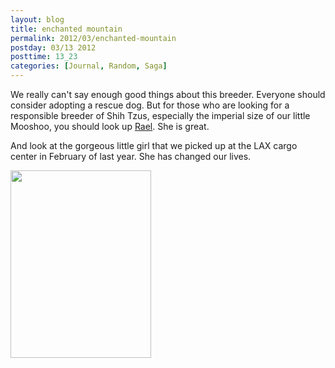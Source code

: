 ```yaml
---
layout: blog
title: enchanted mountain
permalink: 2012/03/enchanted-mountain
postday: 03/13 2012
posttime: 13_23
categories: [Journal, Random, Saga]
---
```


We really can't say enough good things about this breeder. Everyone should consider adopting a rescue dog. But for those who are looking for a responsible breeder of Shih Tzus, especially the imperial size of our little Mooshoo, you should look up <a href="http://www.enchantedmountainshihtzu.com/" target="_blank">Rael</a>. She is great.

And look at the gorgeous little girl that we picked up at the LAX cargo center in February of last year. She has changed our lives.

<a href="http://blog.kristeraxel.com/wp-content/uploads/2012/03/IMG_0912.jpg"><img src="http://blog.kristeraxel.com/wp-content/uploads/2012/03/IMG_0912-225x300.jpg" alt="" title="IMG_0912" width="225" height="300" class="aligncenter size-medium wp-image-1718" /></a>
